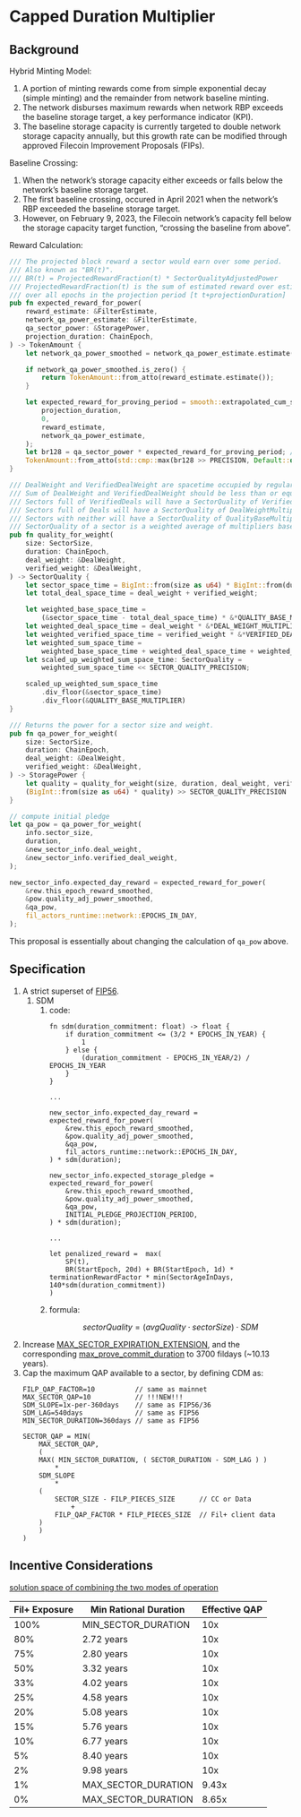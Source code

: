 # Capped Duration Multiplier


## Background

Hybrid Minting Model:
1. A portion of minting rewards come from simple exponential decay (simple minting) and the remainder from network baseline minting.
2. The network disburses maximum rewards when network RBP exceeds the baseline storage target, a key performance indicator (KPI).
3. The baseline storage capacity is currently targeted to double network storage capacity annually, but this growth rate can be modified through approved Filecoin Improvement Proposals (FIPs).

Baseline Crossing:
1. When the network’s storage capacity either exceeds or falls below the network’s baseline storage target.
2. The first baseline crossing, occured in April 2021 when the network’s RBP exceeded the baseline storage target.
3. However, on February 9, 2023, the Filecoin network’s capacity fell below the storage capacity target function, “crossing the baseline from above”. 

Reward Calculation:
```rust
/// The projected block reward a sector would earn over some period.
/// Also known as "BR(t)".
/// BR(t) = ProjectedRewardFraction(t) * SectorQualityAdjustedPower
/// ProjectedRewardFraction(t) is the sum of estimated reward over estimated total power
/// over all epochs in the projection period [t t+projectionDuration]
pub fn expected_reward_for_power(
    reward_estimate: &FilterEstimate,
    network_qa_power_estimate: &FilterEstimate,
    qa_sector_power: &StoragePower,
    projection_duration: ChainEpoch,
) -> TokenAmount {
    let network_qa_power_smoothed = network_qa_power_estimate.estimate();

    if network_qa_power_smoothed.is_zero() {
        return TokenAmount::from_atto(reward_estimate.estimate());
    }

    let expected_reward_for_proving_period = smooth::extrapolated_cum_sum_of_ratio(
        projection_duration,
        0,
        reward_estimate,
        network_qa_power_estimate,
    );
    let br128 = qa_sector_power * expected_reward_for_proving_period; // Q.0 * Q.128 => Q.128
    TokenAmount::from_atto(std::cmp::max(br128 >> PRECISION, Default::default()))
}

/// DealWeight and VerifiedDealWeight are spacetime occupied by regular deals and verified deals in a sector.
/// Sum of DealWeight and VerifiedDealWeight should be less than or equal to total SpaceTime of a sector.
/// Sectors full of VerifiedDeals will have a SectorQuality of VerifiedDealWeightMultiplier/QualityBaseMultiplier.
/// Sectors full of Deals will have a SectorQuality of DealWeightMultiplier/QualityBaseMultiplier.
/// Sectors with neither will have a SectorQuality of QualityBaseMultiplier/QualityBaseMultiplier.
/// SectorQuality of a sector is a weighted average of multipliers based on their proportions.
pub fn quality_for_weight(
    size: SectorSize,
    duration: ChainEpoch,
    deal_weight: &DealWeight,
    verified_weight: &DealWeight,
) -> SectorQuality {
    let sector_space_time = BigInt::from(size as u64) * BigInt::from(duration);
    let total_deal_space_time = deal_weight + verified_weight;

    let weighted_base_space_time =
        (&sector_space_time - total_deal_space_time) * &*QUALITY_BASE_MULTIPLIER;
    let weighted_deal_space_time = deal_weight * &*DEAL_WEIGHT_MULTIPLIER;
    let weighted_verified_space_time = verified_weight * &*VERIFIED_DEAL_WEIGHT_MULTIPLIER;
    let weighted_sum_space_time =
        weighted_base_space_time + weighted_deal_space_time + weighted_verified_space_time;
    let scaled_up_weighted_sum_space_time: SectorQuality =
        weighted_sum_space_time << SECTOR_QUALITY_PRECISION;

    scaled_up_weighted_sum_space_time
        .div_floor(&sector_space_time)
        .div_floor(&QUALITY_BASE_MULTIPLIER)
}

/// Returns the power for a sector size and weight.
pub fn qa_power_for_weight(
    size: SectorSize,
    duration: ChainEpoch,
    deal_weight: &DealWeight,
    verified_weight: &DealWeight,
) -> StoragePower {
    let quality = quality_for_weight(size, duration, deal_weight, verified_weight);
    (BigInt::from(size as u64) * quality) >> SECTOR_QUALITY_PRECISION
}

// compute initial pledge
let qa_pow = qa_power_for_weight(
    info.sector_size,
    duration,
    &new_sector_info.deal_weight,
    &new_sector_info.verified_deal_weight,
);

new_sector_info.expected_day_reward = expected_reward_for_power(
    &rew.this_epoch_reward_smoothed,
    &pow.quality_adj_power_smoothed,
    &qa_pow,
    fil_actors_runtime::network::EPOCHS_IN_DAY,
);
```

This proposal is essentially about changing the calculation of `qa_pow` above.

## Specification

1. A strict superset of [FIP56](https://github.com/filecoin-project/FIPs/blob/master/FIPS/fip-0056.md).
    1. SDM
        1. code:
            ```
            fn sdm(duration_commitment: float) -> float {
                if duration_commitment <= (3/2 * EPOCHS_IN_YEAR) {
                    1
                } else {
                    (duration_commitment - EPOCHS_IN_YEAR/2) / EPOCHS_IN_YEAR
                }
            }        

            ...

            new_sector_info.expected_day_reward = expected_reward_for_power(
                &rew.this_epoch_reward_smoothed,
                &pow.quality_adj_power_smoothed,
                &qa_pow,
                fil_actors_runtime::network::EPOCHS_IN_DAY,
            ) * sdm(duration);

            new_sector_info.expected_storage_pledge = expected_reward_for_power(
                &rew.this_epoch_reward_smoothed,
                &pow.quality_adj_power_smoothed,
                &qa_pow,
                INITIAL_PLEDGE_PROJECTION_PERIOD,
            ) * sdm(duration);        

            ...

            let penalized_reward =  max(
                SP(t), 
                BR(StartEpoch, 20d) + BR(StartEpoch, 1d) * terminationRewardFactor * min(SectorAgeInDays, 140*sdm(duration_commitment))
            )        
            ```
        2. formula:
            ```math
            sectorQuality = (avgQuality \cdot sectorSize) \cdot SDM
            ```
2. Increase [MAX_SECTOR_EXPIRATION_EXTENSION](https://github.com/filecoin-project/builtin-actors/blob/38a7cd55936467cc91376aded392611f4faa3dc9/runtime/src/runtime/policy.rs#L367), and the corresponding [max_prove_commit_duration](https://github.com/filecoin-project/builtin-actors/blob/38a7cd55936467cc91376aded392611f4faa3dc9/actors/miner/src/policy.rs#L84-L85) to 3700 fildays (~10.13 years).
3. Cap the maximum QAP available to a sector, by defining CDM as:
    ```
    FILP_QAP_FACTOR=10          // same as mainnet
    MAX_SECTOR_QAP=10           // !!!NEW!!!
    SDM_SLOPE=1x-per-360days    // same as FIP56/36
    SDM_LAG=540days             // same as FIP56
    MIN_SECTOR_DURATION=360days // same as FIP56

    SECTOR_QAP = MIN(
        MAX_SECTOR_QAP,
        (
        MAX( MIN_SECTOR_DURATION, ( SECTOR_DURATION - SDM_LAG ) )
            *
        SDM_SLOPE
            *
        (
            SECTOR_SIZE - FILP_PIECES_SIZE      // CC or Data
                +
            FILP_QAP_FACTOR * FILP_PIECES_SIZE  // Fil+ client data
        )
        )
    )
    ```

## Incentive Considerations

[solution space of combining the two modes of operation](https://www.wolframalpha.com/input?i=3d+plot&assumption=%7B%22F%22%2C+%223DPlot%22%2C+%223dplotupperrange2%22%7D+-%3E%221%22&assumption=%7B%22F%22%2C+%223DPlot%22%2C+%223dplotupperrange1%22%7D+-%3E%2210.15%22&assumption=%7B%22MC%22%2C+%223d+plot%22%7D+-%3E+%7B%22Calculator%22%7D&assumption=%7B%22F%22%2C+%223DPlot%22%2C+%223dplotfunction%22%7D+-%3E%22%3D+MIN%28+10%2C+%28+max%281%2C+y-1.5%29+*+%28+1-x+%2B+10*x+%29+%29+%29%22&assumption=%7B%22F%22%2C+%223DPlot%22%2C+%223dplotvariable1%22%7D+-%3E%22y%22&assumption=%7B%22F%22%2C+%223DPlot%22%2C+%223dplotlowerrange1%22%7D+-%3E%221%22&assumption=%7B%22F%22%2C+%223DPlot%22%2C+%223dplotvariable2%22%7D+-%3E%22x%22&assumption=%7B%22F%22%2C+%223DPlot%22%2C+%223dplotlowerrange2%22%7D+-%3E%220%22)

|Fil+ Exposure|Min Rational Duration|Effective QAP|
|---|---|---|
|100%|MIN_SECTOR_DURATION|10x|
|80%|2.72 years|10x|
|75%|2.80 years|10x|
|50%|3.32 years|10x|
|33%|4.02 years|10x|
|25%|4.58 years|10x|
|20%|5.08 years|10x|
|15%|5.76 years|10x|
|10%|6.77 years|10x|
|5%|8.40 years|10x|
|2%|9.98 years|10x|
|1%|MAX_SECTOR_DURATION|9.43x|
|0%|MAX_SECTOR_DURATION|8.65x|
